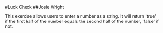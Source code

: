 #Luck Check
##Josie Wright

This exercise allows users to enter a number as a string. It will return 'true' if the first half of the number equals the second half of the number, 'false' if not.
